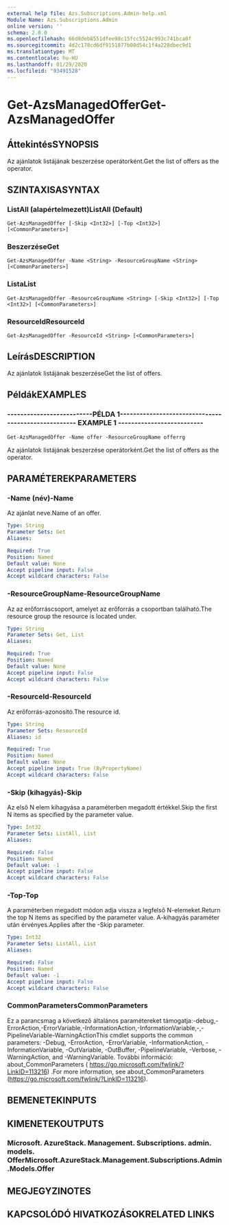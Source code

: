 ```yaml
---
external help file: Azs.Subscriptions.Admin-help.xml
Module Name: Azs.Subscriptions.Admin
online version: ''
schema: 2.0.0
ms.openlocfilehash: 66d8deb8551dfee98c15fcc5524c993c741bca0f
ms.sourcegitcommit: 4d2c178cd6df9151877b08d54c1f4a228dbec9d1
ms.translationtype: MT
ms.contentlocale: hu-HU
ms.lasthandoff: 01/29/2020
ms.locfileid: "93491528"
---
```

# <span data-ttu-id="2f06e-101">Get-AzsManagedOffer</span><span class="sxs-lookup"><span data-stu-id="2f06e-101">Get-AzsManagedOffer</span></span>

## <span data-ttu-id="2f06e-102">Áttekintés</span><span class="sxs-lookup"><span data-stu-id="2f06e-102">SYNOPSIS</span></span>
<span data-ttu-id="2f06e-103">Az ajánlatok listájának beszerzése operátorként.</span><span class="sxs-lookup"><span data-stu-id="2f06e-103">Get the list of offers as the operator.</span></span>

## <span data-ttu-id="2f06e-104">SZINTAXISA</span><span class="sxs-lookup"><span data-stu-id="2f06e-104">SYNTAX</span></span>

### <span data-ttu-id="2f06e-105">ListAll (alapértelmezett)</span><span class="sxs-lookup"><span data-stu-id="2f06e-105">ListAll (Default)</span></span>
```
Get-AzsManagedOffer [-Skip <Int32>] [-Top <Int32>] [<CommonParameters>]
```

### <span data-ttu-id="2f06e-106">Beszerzése</span><span class="sxs-lookup"><span data-stu-id="2f06e-106">Get</span></span>
```
Get-AzsManagedOffer -Name <String> -ResourceGroupName <String> [<CommonParameters>]
```

### <span data-ttu-id="2f06e-107">Lista</span><span class="sxs-lookup"><span data-stu-id="2f06e-107">List</span></span>
```
Get-AzsManagedOffer -ResourceGroupName <String> [-Skip <Int32>] [-Top <Int32>] [<CommonParameters>]
```

### <span data-ttu-id="2f06e-108">ResourceId</span><span class="sxs-lookup"><span data-stu-id="2f06e-108">ResourceId</span></span>
```
Get-AzsManagedOffer -ResourceId <String> [<CommonParameters>]
```

## <span data-ttu-id="2f06e-109">Leírás</span><span class="sxs-lookup"><span data-stu-id="2f06e-109">DESCRIPTION</span></span>
<span data-ttu-id="2f06e-110">Az ajánlatok listájának beszerzése</span><span class="sxs-lookup"><span data-stu-id="2f06e-110">Get the list of offers.</span></span>

## <span data-ttu-id="2f06e-111">Példák</span><span class="sxs-lookup"><span data-stu-id="2f06e-111">EXAMPLES</span></span>

### <span data-ttu-id="2f06e-112">--------------------------PÉLDA 1--------------------------</span><span class="sxs-lookup"><span data-stu-id="2f06e-112">-------------------------- EXAMPLE 1 --------------------------</span></span>
```
Get-AzsManagedOffer -Name offer -ResourceGroupName offerrg
```

<span data-ttu-id="2f06e-113">Az ajánlatok listájának beszerzése operátorként.</span><span class="sxs-lookup"><span data-stu-id="2f06e-113">Get the list of offers as the operator.</span></span>

## <span data-ttu-id="2f06e-114">PARAMÉTEREK</span><span class="sxs-lookup"><span data-stu-id="2f06e-114">PARAMETERS</span></span>

### <span data-ttu-id="2f06e-115">-Name (név)</span><span class="sxs-lookup"><span data-stu-id="2f06e-115">-Name</span></span>
<span data-ttu-id="2f06e-116">Az ajánlat neve.</span><span class="sxs-lookup"><span data-stu-id="2f06e-116">Name of an offer.</span></span>

```yaml
Type: String
Parameter Sets: Get
Aliases:

Required: True
Position: Named
Default value: None
Accept pipeline input: False
Accept wildcard characters: False
```

### <span data-ttu-id="2f06e-117">-ResourceGroupName</span><span class="sxs-lookup"><span data-stu-id="2f06e-117">-ResourceGroupName</span></span>
<span data-ttu-id="2f06e-118">Az az erőforráscsoport, amelyet az erőforrás a csoportban található.</span><span class="sxs-lookup"><span data-stu-id="2f06e-118">The resource group the resource is located under.</span></span>

```yaml
Type: String
Parameter Sets: Get, List
Aliases:

Required: True
Position: Named
Default value: None
Accept pipeline input: False
Accept wildcard characters: False
```

### <span data-ttu-id="2f06e-119">-ResourceId</span><span class="sxs-lookup"><span data-stu-id="2f06e-119">-ResourceId</span></span>
<span data-ttu-id="2f06e-120">Az erőforrás-azonosító.</span><span class="sxs-lookup"><span data-stu-id="2f06e-120">The resource id.</span></span>

```yaml
Type: String
Parameter Sets: ResourceId
Aliases: id

Required: True
Position: Named
Default value: None
Accept pipeline input: True (ByPropertyName)
Accept wildcard characters: False
```

### <span data-ttu-id="2f06e-121">-Skip (kihagyás)</span><span class="sxs-lookup"><span data-stu-id="2f06e-121">-Skip</span></span>
<span data-ttu-id="2f06e-122">Az első N elem kihagyása a paraméterben megadott értékkel.</span><span class="sxs-lookup"><span data-stu-id="2f06e-122">Skip the first N items as specified by the parameter value.</span></span>

```yaml
Type: Int32
Parameter Sets: ListAll, List
Aliases:

Required: False
Position: Named
Default value: -1
Accept pipeline input: False
Accept wildcard characters: False
```

### <span data-ttu-id="2f06e-123">-Top</span><span class="sxs-lookup"><span data-stu-id="2f06e-123">-Top</span></span>
<span data-ttu-id="2f06e-124">A paraméterben megadott módon adja vissza a legfelső N-elemeket.</span><span class="sxs-lookup"><span data-stu-id="2f06e-124">Return the top N items as specified by the parameter value.</span></span>
<span data-ttu-id="2f06e-125">A-kihagyás paraméter után érvényes.</span><span class="sxs-lookup"><span data-stu-id="2f06e-125">Applies after the -Skip parameter.</span></span>

```yaml
Type: Int32
Parameter Sets: ListAll, List
Aliases:

Required: False
Position: Named
Default value: -1
Accept pipeline input: False
Accept wildcard characters: False
```

### <span data-ttu-id="2f06e-126">CommonParameters</span><span class="sxs-lookup"><span data-stu-id="2f06e-126">CommonParameters</span></span>
<span data-ttu-id="2f06e-127">Ez a parancsmag a következő általános paramétereket támogatja:-debug,-ErrorAction,-ErrorVariable,-InformationAction,-InformationVariable,-,-PipelineVariable-WarningAction</span><span class="sxs-lookup"><span data-stu-id="2f06e-127">This cmdlet supports the common parameters: -Debug, -ErrorAction, -ErrorVariable, -InformationAction, -InformationVariable, -OutVariable, -OutBuffer, -PipelineVariable, -Verbose, -WarningAction, and -WarningVariable.</span></span> <span data-ttu-id="2f06e-128">További információ: about_CommonParameters ( https://go.microsoft.com/fwlink/?LinkID=113216) .</span><span class="sxs-lookup"><span data-stu-id="2f06e-128">For more information, see about_CommonParameters (https://go.microsoft.com/fwlink/?LinkID=113216).</span></span>

## <span data-ttu-id="2f06e-129">BEMENETEK</span><span class="sxs-lookup"><span data-stu-id="2f06e-129">INPUTS</span></span>

## <span data-ttu-id="2f06e-130">KIMENETEK</span><span class="sxs-lookup"><span data-stu-id="2f06e-130">OUTPUTS</span></span>

### <span data-ttu-id="2f06e-131">Microsoft. AzureStack. Management. Subscriptions. admin. models. Offer</span><span class="sxs-lookup"><span data-stu-id="2f06e-131">Microsoft.AzureStack.Management.Subscriptions.Admin.Models.Offer</span></span>

## <span data-ttu-id="2f06e-132">MEGJEGYZI</span><span class="sxs-lookup"><span data-stu-id="2f06e-132">NOTES</span></span>

## <span data-ttu-id="2f06e-133">KAPCSOLÓDÓ HIVATKOZÁSOK</span><span class="sxs-lookup"><span data-stu-id="2f06e-133">RELATED LINKS</span></span>

